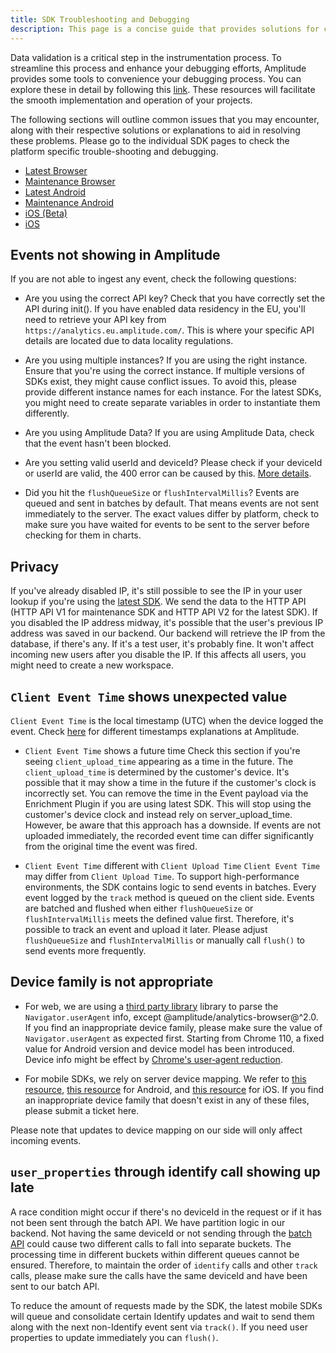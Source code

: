 ```yaml
---
title: SDK Troubleshooting and Debugging 
description: This page is a concise guide that provides solutions for common problems, debugging techniques, best practices, and troubleshooting guides to help developers efficiently resolve the SDKs related issues.
---
```


Data validation is a critical step in the instrumentation process. To streamline this process and enhance your debugging efforts, Amplitude provides some tools to convenience your debugging process. You can explore these in detail by following this [link](../debugger). These resources will facilitate the smooth implementation and operation of your projects.

The following sections will outline common issues that you may encounter, along with their respective solutions or explanations to aid in resolving these problems. Please go to the individual SDK pages to check the platform specific trouble-shooting and debugging. 

* [Latest Browser](../sdks/typescript-browser/#troubleshooting-and-debugging)
* [Maintenance Browser](../sdks/javascript/#troubleshooting-and-debugging)
* [Latest Android](../sdks/android-kotlin/#troubleshooting-and-debugging)
* [Maintenance Android](../sdks/android/#troubleshooting-and-debugging)
* [iOS (Beta)](../sdks/ios/#troubleshooting-and-debugging)
* [iOS](../sdks/ios-swift/#troubleshooting-and-debugging)

## Events not showing in Amplitude

If you are not able to ingest any event, check the following questions:

* Are you using the correct API key? 
Check that you have correctly set the API during init(). If you have enabled data residency in the EU, you'll need to retrieve your API key from `https://analytics.eu.amplitude.com/`. This is where your specific API details are located due to data locality regulations.

* Are you using multiple instances? 
If you are using the right instance. Ensure that you're using the correct instance. If multiple versions of SDKs exist, they might cause conflict issues. To avoid this, please provide different instance names for each instance. For the latest SDKs, you might need to create separate variables in order to instantiate them differently.

* Are you using Amplitude Data? 
If you are using Amplitude Data, check that the event hasn't been blocked.

* Are you setting valid userId and deviceId?
Please check if your deviceId or userId are valid, the 400 error can be caused by this. [More details](../../analytics/apis/http-v2-api/#device-ids-and-user-ids-minimum-length).

* Did you hit the `flushQueueSize` or `flushIntervalMillis`?
Events are queued and sent in batches by default. That means events are not sent immediately to the server. The exact values differ by platform, check to make sure you have waited for events to be sent to the server before checking for them in charts.

## Privacy 

If you've already disabled IP, it's still possible to see the IP in your user lookup if you're using the [latest SDK](../sdks/sdk-architecture/). We send the data to the HTTP API (HTTP API V1 for maintenance SDK and HTTP API V2 for the latest SDK). If you disabled the IP address midway, it's possible that the user's previous IP address was saved in our backend. Our backend will retrieve the IP from the database, if there's any. If it's a test user, it's probably fine. It won't affect incoming new users after you disable the IP. If this affects all users, you might need to create a new workspace.

## `Client Event Time` shows unexpected value

`Client Event Time` is the local timestamp (UTC) when the device logged the event. Check [here](https://help.amplitude.com/hc/en-us/articles/229313067#Raw-Data-Fields) for different timestamps explanations at Amplitude.

* `Client Event Time` shows a future time
Check this section if you're seeing `client_upload_time` appearing as a time in the future. The `client_upload_time` is determined by the customer's device. It's possible that it may show a time in the future if the customer's clock is incorrectly set. You can remove the time in the Event payload via the Enrichment Plugin if you are using latest SDK. This will stop using the customer's device clock and instead rely on server_upload_time. However, be aware that this approach has a downside. If events are not uploaded immediately, the recorded event time can differ significantly from the original time the event was fired.

* `Client Event Time` different with `Client Upload Time`
`Client Event Time` may differ from `Client Upload Time`. To support high-performance environments, the SDK contains logic to send events in batches. Every event logged by the `track` method is queued on the client side. Events are batched and flushed when either `flushQueueSize` or `flushIntervalMillis` meets the defined value first. Therefore, it's possible to track an event and upload it later. Please adjust `flushQueueSize` and `flushIntervalMillis` or manually call `flush()` to send events more frequently.

## Device family is not appropriate

* For web, we are using a [third party library](https://github.com/faisalman/ua-parser-js) library to parse the `Navigator.userAgent` info, except @amplitude/analytics-browser@^2.0. If you find an inappropriate device family, please make sure the value of `Navigator.userAgent` as expected first. Starting from Chrome 110, a fixed value for Android version and device model has been introduced. Device info might be effect by [Chrome's user‑agent reduction](https://developer.chrome.com/blog/user-agent-reduction-android-model-and-version/#fixed-android-version-and-device-model-starting-from-chrome-110).

* For mobile SDKs, we rely on server device mapping. We refer to [this resource](http://storage.googleapis.com/play_public/supported_devices.html), [this resource](https://en.wikipedia.org/wiki/List_of_Android_smartphones) for Android, and [this resource](https://en.wikipedia.org/wiki/Comparison_of_tablet_computers) for iOS. If you find an inappropriate device family that doesn't exist in any of these files, please submit a ticket here. 

Please note that updates to device mapping on our side will only affect incoming events.

## `user_properties` through identify call showing up late

A race condition might occur if there's no deviceId in the request or if it has not been sent through the batch API. We have partition logic in our backend. Not having the same deviceId or not sending through the [batch API](../../analytics/apis/batch-event-upload-api/?h=batch+api) could cause two different calls to fall into separate buckets. The processing time in different buckets within different queues cannot be ensured. Therefore, to maintain the order of `identify` calls and other `track` calls, please make sure the calls have the same deviceId and have been sent to our batch API.

To reduce the amount of requests made by the SDK, the latest mobile SDKs will queue and consolidate certain Identify updates and wait to send them along with the next non-Identify event sent via `track()`. If you need user properties to update immediately you can `flush()`.
